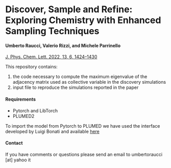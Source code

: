 # Discover, Sample and Refine: Exploring Chemistry with Enhanced Sampling Techniques                                                                                                                  
#### Umberto Raucci, Valerio Rizzi, and Michele Parrinello
[J. Phys. Chem. Lett. 2022, 13, 6, 1424–1430](https://pubs.acs.org/doi/full/10.1021/acs.jpclett.1c03993)
<!--
[![DOI](http://img.shields.io/badge/DOI-10.1021%2Facs.jpclett.0c00535-yellow)](https://doi.org/10.1021/acs.jpclett.0c00535)
[![arXiv](https://img.shields.io/badge/arXiv-2002.06562-critical)](https://arxiv.org/abs/2002.06562)
[![plumID:20.004](https://img.shields.io/badge/plumID-20.004-blue)](https://www.plumed-nest.org/eggs/20/004/)
[![MaterialsCloud](https://img.shields.io/badge/MaterialsCloud-2020.0035-lightgrey)](https://doi.org/10.24435/materialscloud:2020.0035/v1)-->

This repository contains:
1. the code necessary to compute the maximum eigenvalue of the adjacency matrix used as collective variable in the discovery simulations   
2. input file to reproduce the simulations reported in the paper

#### Requirements
- Pytorch and LibTorch
- PLUMED2

To import the model from Pytorch to PLUMED we have used the interface developed by Luigi Bonati and available [here](https://www.plumed.org/doc-master/user-doc/html/_p_y_t_o_r_c_h.html)

#### Contact
If you have comments or questions please send an email to umbertoraucci [at] yahoo it 
